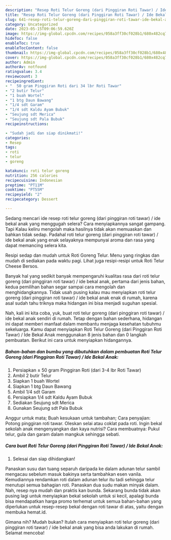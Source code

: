 ```yaml
---
description: "Resep Roti Telur Goreng (dari Pinggiran Roti Tawar) / Ide Bekal Anak yang Lezat Sekali"
title: "Resep Roti Telur Goreng (dari Pinggiran Roti Tawar) / Ide Bekal Anak yang Lezat Sekali"
slug: 641-resep-roti-telur-goreng-dari-pinggiran-roti-tawar-ide-bekal-anak-yang-lezat-sekali
category: Uncategorized
date: 2023-05-15T09:06:59.620Z
image: https://img-global.cpcdn.com/recipes/058a3ff30cf028b1/680x482cq70/roti-telur-goreng-dari-pinggiran-roti-tawar-ide-bekal-anak-foto-resep-utama.jpg
hideToc: false
enableToc: true
enableTocContent: false
thumbnail: https://img-global.cpcdn.com/recipes/058a3ff30cf028b1/680x482cq70/roti-telur-goreng-dari-pinggiran-roti-tawar-ide-bekal-anak-foto-resep-utama.jpg
cover: https://img-global.cpcdn.com/recipes/058a3ff30cf028b1/680x482cq70/roti-telur-goreng-dari-pinggiran-roti-tawar-ide-bekal-anak-foto-resep-utama.jpg
author: Admin
authorAv: notfound
ratingvalue: 3.4
reviewcount: 3
recipeingredient:
- "  50 gram Pinggiran Roti dari 34 lbr Roti Tawar"
- "2 butir Telur"
- "1 buah Wortel"
- "1 btg Daun Bawang"
- "1/4 sdt Garam"
- "1/4 sdt Kaldu Ayam Bubuk"
- "Seujung sdt Merica"
- "Seujung sdt Pala Bubuk"
recipeinstructions:

- "Sudah jadi dan siap dinikmati!"
categories:
- Resep
tags:
- roti
- telur
- goreng

katakunci: roti telur goreng 
nutrition: 256 calories
recipecuisine: Indonesian
preptime: "PT11M"
cooktime: "PT55M"
recipeyield: "2"
recipecategory: Dessert

---
```



Sedang mencari ide resep roti telur goreng (dari pinggiran roti tawar) / ide bekal anak yang menggugah selera? Cara menyiapkannya sangat gampang. Tapi Kalau keliru mengolah maka hasilnya tidak akan memuaskan dan bahkan tidak sedap. Padahal roti telur goreng (dari pinggiran roti tawar) / ide bekal anak yang enak selayaknya mempunyai aroma dan rasa yang dapat memancing selera kita.


Resipi sedap dan mudah untuk Roti Goreng Telur. Menu yang ringkas dan mudah di sediakan pada waktu pagi. Lihat juga resipi-resipi untuk Roti Telur Cheese Bersos.

Banyak hal yang sedikit banyak mempengaruhi kualitas rasa dari roti telur goreng (dari pinggiran roti tawar) / ide bekal anak, pertama dari jenis bahan, kedua pemilihan bahan segar sampai cara mengolah dan menghidangkannya. Tidak usah pusing kalau mau menyiapkan roti telur goreng (dari pinggiran roti tawar) / ide bekal anak enak di rumah, karena asal sudah tahu triknya maka hidangan ini bisa menjadi suguhan spesial.


Nah, kali ini kita coba, yuk, buat roti telur goreng (dari pinggiran roti tawar) / ide bekal anak sendiri di rumah. Tetap dengan bahan sederhana, hidangan ini dapat memberi manfaat dalam membantu menjaga kesehatan tubuhmu sekeluarga. Kamu dapat menyiapkan Roti Telur Goreng (dari Pinggiran Roti Tawar) / Ide Bekal Anak menggunakan 8 jenis bahan dan 0 langkah pembuatan. Berikut ini cara untuk menyiapkan hidangannya.

<!--inarticleads1-->

##### Bahan-bahan dan bumbu yang dibutuhkan dalam pembuatan Roti Telur Goreng (dari Pinggiran Roti Tawar) / Ide Bekal Anak:

1. Persiapkan  ± 50 gram Pinggiran Roti (dari 3-4 lbr Roti Tawar)
1. Ambil 2 butir Telur
1. Siapkan 1 buah Wortel
1. Siapkan 1 btg Daun Bawang
1. Ambil 1/4 sdt Garam
1. Persiapkan 1/4 sdt Kaldu Ayam Bubuk
1. Sediakan Seujung sdt Merica
1. Gunakan Seujung sdt Pala Bubuk


Anggur untuk mata; Buah kesukaan untuk tambahan; Cara penyajian: Potong pinggiran roti tawar. Oleskan selai atau coklat pada roti. Ingin bekal sekolah anak mengenyangkan dan kaya nutrisi? Cara membuatnya: Pukul telur, gula dan garam dalam mangkuk sehingga sebati. 

<!--inarticleads2-->

##### Cara buat Roti Telur Goreng (dari Pinggiran Roti Tawar) / Ide Bekal Anak:


1. Selesai dan siap dihidangkan!

Panaskan susu dan tuang separuh daripada ke dalam adunan telur sambil mengacau sebelum masuk bakinya serta tambahkan esen vanila. Kemudiannya rendamkan roti dalam adunan telur itu tadi sehingga telur menutupi semua bahagian roti. Panaskan dua sudu makan minyak dalam. Nah, resep nya mudah dan praktis kan bunda. Sekarang bunda tidak akan pusing lagi untuk menyiapkan bekal sekolah untuk si kecil, apalagi bunda bisa mendapatkan harga promo terhemat untuk semua bahan-bahan yang diperlukan untuk resep-resep bekal dengan roti tawar di atas, yaitu dengan membuka hemat.id. 

Gimana nih? Mudah bukan? Itulah cara menyiapkan roti telur goreng (dari pinggiran roti tawar) / ide bekal anak yang bisa anda lakukan di rumah. Selamat mencoba!
